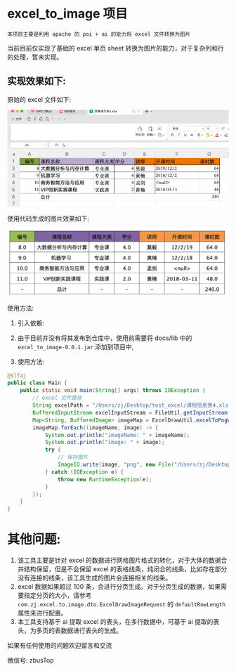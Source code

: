 # excel_to_image 项目
    本项目主要是利用 apache 的 poi + ai 的能力将 excel 文件转换为图片

当前目前仅实现了基础的 excel 单页 sheet 转换为图片的能力，对于复杂列和行的处理，暂未实现。

## 实现效果如下:

原始的 excel 文件如下:

![原始 excel 文件](./docs/images/origin_excel.png)

使用代码生成的图片效果如下:

![生成效果](./docs/images/origin_excel_to_result.png)

使用方法:

1. 引入依赖:

2. 由于目前并没有将其发布到仓库中，使用前需要将 docs/lib 中的 `excel_to_image-0.0.1.jar` 添加到项目中,

2. 使用方法:

```java
@Slf4j
public class Main {
    public static void main(String[] args) throws IOException {
        // excel 文件路径
        String excelPath = "/Users/zj/Desktop/test_excel/课程信息表4.xlsx";
        BufferedInputStream excelInputStream = FileUtil.getInputStream(excelPath);
        Map<String, BufferedImage> imageMap = ExcelDrawUtil.excelToPngWithColor(excelInputStream, FileTypeEnum.XLSX);
        imageMap.forEach((imageName, image) -> {
            System.out.println("imageName: " + imageName);
            System.out.println("image: " + image);
            try {
                // 保存图片
                ImageIO.write(image, "png", new File("/Users/zj/Desktop/test_excel/image/" + imageName));
            } catch (IOException e) {
                throw new RuntimeException(e);
            }
        });
    }
}

```
# 其他问题:

1. 该工具主要是针对 excel 的数据进行网格图片格式的转化，对于大体的数据合并结构保留，但是不会保留 excel 的表格线条，纯闭合的线条，比如存在部分没有连接的线条，该工具生成的图片会连接相关的线条。
2. excel 数据如果超过 100 条，会进行分页生成。对于分页生成的数据，如果需要指定分页的大小，请参考 `com.zj.excel.to.image.dto.ExcelDrawImageRequest` 的 `defaultRowLength` 属性来进行配置。
3. 本工具支持基于 ai 提取 excel 的表头，在多行数据中，可基于 ai 提取的表头，为多页的表数据进行表头的生成。

如果有任何使用的问题欢迎留言和交流

微信号: zbusTop
